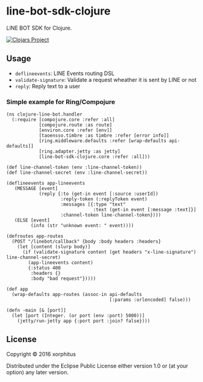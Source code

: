 # line-bot-sdk-clojure

LINE BOT SDK for Clojure.

[![Clojars Project](https://img.shields.io/clojars/v/line-bot-sdk-clojure.svg)](https://clojars.org/line-bot-sdk-clojure)

## Usage

* `deflineevents`: LINE Events routing DSL
* `validate-signature`: Validate a request wheather it is sent by LINE or not
* `reply`: Reply text to a user

### Simple example for Ring/Compojure

```
(ns clojure-line-bot.handler
  (:require [compojure.core :refer :all]
            [compojure.route :as route]
            [environ.core :refer [env]]
            [taoensso.timbre :as timbre :refer [error info]]
            [ring.middleware.defaults :refer [wrap-defaults api-defaults]]
            [ring.adapter.jetty :as jetty]
            [line-bot-sdk-clojure.core :refer :all]))

(def line-channel-token (env :line-channel-token))
(def line-channel-secret (env :line-channel-secret))

(deflineevents app-lineevents
   (MESSAGE [event]
            (reply {:to (get-in event [:source :userId])
                    :reply-token (:replyToken event)
                    :messages [{:type "text"
                                :text (get-in event [:message :text]}]
                    :channel-token line-channel-token})))
   (ELSE [event]
         (info (str "unknown event: " event))))

(defroutes app-routes
  (POST "/linebot/callback" {body :body headers :headers}
    (let [content (slurp body)]
      (if (validate-signature content (get headers "x-line-signature") line-channel-secret)
        (app-lineevents content)
        {:status 400
         :headers {}
         :body "bad request"}))))

(def app
  (wrap-defaults app-routes (assoc-in api-defaults
                                      [:params :urlencoded] false)))

(defn -main [& [port]]
  (let [port (Integer. (or port (env :port) 5000))]
    (jetty/run-jetty app {:port port :join? false})))

```

## License

Copyright © 2016 xorphitus

Distributed under the Eclipse Public License either version 1.0 or (at
your option) any later version.
